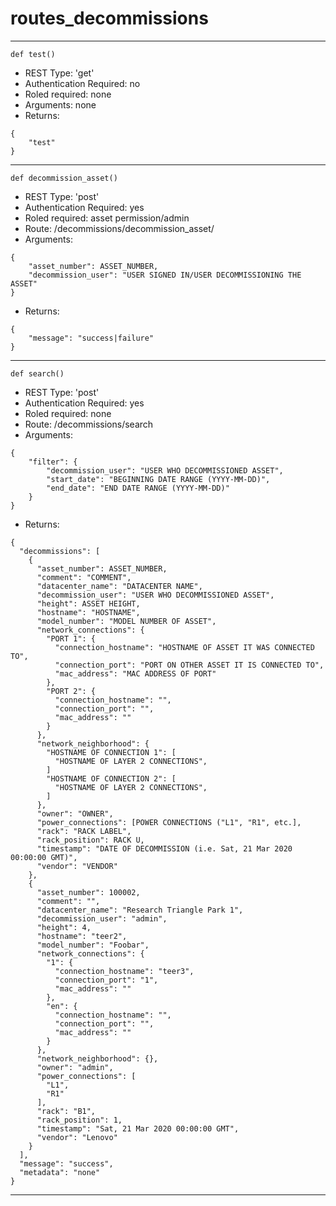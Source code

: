 
# routes_decommissions
-----------------------------
```language=python
def test()
```
- REST Type: 'get'
- Authentication Required: no
- Roled required: none
- Arguments: none
- Returns:
```language=json
{
    "test"
}
```
-----------------------------
```language=python
def decommission_asset()
```
- REST Type: 'post'
- Authentication Required: yes
- Roled required: asset permission/admin
- Route: /decommissions/decommission_asset/
- Arguments: 
```language=json
{
    "asset_number": ASSET_NUMBER,
    "decommission_user": "USER SIGNED IN/USER DECOMMISSIONING THE ASSET"
}
```
- Returns:
```language=json
{
    "message": "success|failure"
}
```
-----------------------------

```language=python
def search()
```
- REST Type: 'post'
- Authentication Required: yes
- Roled required: none
- Route: /decommissions/search
- Arguments:
```language=json
{
	"filter": {
		"decommission_user": "USER WHO DECOMMISSIONED ASSET",
		"start_date": "BEGINNING DATE RANGE (YYYY-MM-DD)",
		"end_date": "END DATE RANGE (YYYY-MM-DD)"
	}
}
```
- Returns:
```language=json
{
  "decommissions": [
    {
      "asset_number": ASSET_NUMBER,
      "comment": "COMMENT",
      "datacenter_name": "DATACENTER NAME",
      "decommission_user": "USER WHO DECOMMISSIONED ASSET",
      "height": ASSET HEIGHT,
      "hostname": "HOSTNAME",
      "model_number": "MODEL NUMBER OF ASSET",
      "network_connections": {
        "PORT 1": {
          "connection_hostname": "HOSTNAME OF ASSET IT WAS CONNECTED TO",
          "connection_port": "PORT ON OTHER ASSET IT IS CONNECTED TO",
          "mac_address": "MAC ADDRESS OF PORT"
        },
        "PORT 2": {
          "connection_hostname": "",
          "connection_port": "",
          "mac_address": ""
        }
      },
      "network_neighborhood": {
        "HOSTNAME OF CONNECTION 1": [
          "HOSTNAME OF LAYER 2 CONNECTIONS",
        ]
        "HOSTNAME OF CONNECTION 2": [
          "HOSTNAME OF LAYER 2 CONNECTIONS",
        ]
      },
      "owner": "OWNER",
      "power_connections": [POWER CONNECTIONS ("L1", "R1", etc.],
      "rack": "RACK LABEL",
      "rack_position": RACK U,
      "timestamp": "DATE OF DECOMMISSION (i.e. Sat, 21 Mar 2020 00:00:00 GMT)",
      "vendor": "VENDOR"
    },
    {
      "asset_number": 100002,
      "comment": "",
      "datacenter_name": "Research Triangle Park 1",
      "decommission_user": "admin",
      "height": 4,
      "hostname": "teer2",
      "model_number": "Foobar",
      "network_connections": {
        "1": {
          "connection_hostname": "teer3",
          "connection_port": "1",
          "mac_address": ""
        },
        "en": {
          "connection_hostname": "",
          "connection_port": "",
          "mac_address": ""
        }
      },
      "network_neighborhood": {},
      "owner": "admin",
      "power_connections": [
        "L1",
        "R1"
      ],
      "rack": "B1",
      "rack_position": 1,
      "timestamp": "Sat, 21 Mar 2020 00:00:00 GMT",
      "vendor": "Lenovo"
    }
  ],
  "message": "success",
  "metadata": "none"
}

```
-----------------------------
